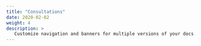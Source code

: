 ```yaml
---
title: "Consultations"
date: 2020-02-02
weight: 4
description: >
   Customize navigation and banners for multiple versions of your docs.
---
```

